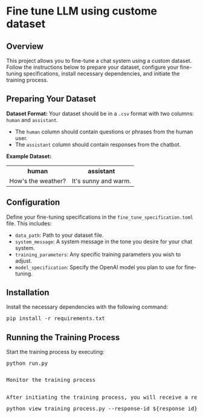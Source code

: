 <h1>Fine tune LLM using custome dataset</h1>
<h2>Overview</h2>
<p>This project allows you to fine-tune a chat system using a custom dataset. Follow the instructions below to prepare your dataset, configure your fine-tuning specifications, install necessary dependencies, and initiate the training process.</p>
<h2>Preparing Your Dataset</h2>
<p><strong>Dataset Format:</strong> Your dataset should be in a <code>.csv</code> format with two columns: <code>human</code> and <code>assistant</code>.</p>
<ul>
    <li>The <code>human</code> column should contain questions or phrases from the human user.</li>
    <li>The <code>assistant</code> column should contain responses from the chatbot.</li>
</ul>
<p><strong>Example Dataset:</strong></p>
<table>
    <tr>
        <th>human</th>
        <th>assistant</th>
    </tr>
    <tr>
        <td>How's the weather?</td>
        <td>It's sunny and warm.</td>
    </tr>
</table>
<h2>Configuration</h2>
<p>Define your fine-tuning specifications in the <code>fine_tune_specification.toml</code> file. This includes:</p>
<ul>
    <li><code>data_path</code>: Path to your dataset file.</li>
    <li><code>system_message</code>: A system message in the tone you desire for your chat system.</li>
    <li><code>training_parameters</code>: Any specific training parameters you wish to adjust.</li>
    <li><code>model_specification</code>: Specify the OpenAI model you plan to use for fine-tuning.</li>
</ul>

<h2>Installation</h2>
<p>Install the necessary dependencies with the following command:</p>
<pre>
pip install -r requirements.txt
</pre>
<h2>Running the Training Process</h2>
<p>Start the training process by executing:</p>
<pre>
python run.py
<pre>
<p>Monitor the training process</p>
After initiating the training process, you will receive a response_id in the terminal. This ID is crucial for monitoring the training and validation loss as your model fine-tunes. To view the training progress, use the following command:
<pre>
python view_training_process.py --response-id ${response_id}
</pre> 
